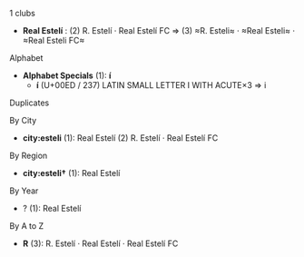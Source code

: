 1 clubs

- **Real Estelí** : (2) R. Estelí · Real Estelí FC ⇒ (3) ≈R. Esteli≈ · ≈Real Esteli≈ · ≈Real Esteli FC≈




Alphabet

- **Alphabet Specials** (1):  **í** 
  - **í** (U+00ED / 237) LATIN SMALL LETTER I WITH ACUTE×3 ⇒ i




Duplicates





By City

- **city:esteli** (1): Real Estelí  (2) R. Estelí · Real Estelí FC




By Region

- **city:esteli†** (1):   Real Estelí




By Year

- ? (1):   Real Estelí






By A to Z

- **R** (3): R. Estelí · Real Estelí · Real Estelí FC




